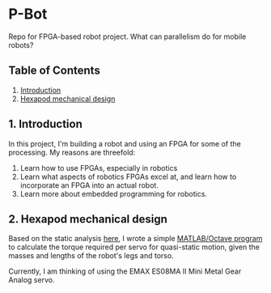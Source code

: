 # P-Bot
Repo for FPGA-based robot project. What can parallelism do for mobile robots?

## Table of Contents
1. [Introduction](#introduction)
2. [Hexapod mechanical design](#hexapod-(mechanical)-design)

## 1. Introduction

In this project, I'm building a robot and using an FPGA for some of the processing. My reasons are threefold:
1. Learn how to use FPGAs, especially in robotics
2. Learn what aspects of robotics FPGAs excel at, and learn how to incorporate an FPGA into an actual robot.
3. Learn more about embedded programming for robotics.

## 2. Hexapod mechanical design
Based on the static analysis [here](http://www.robotshop.com/blog/en/robot-leg-torque-tutorial-3587), I wrote a simple [MATLAB/Octave program](/Hardware/torque_calc.m) to calculate the torque required per servo for quasi-static motion, given the masses and lengths of the robot's legs and torso.

Currently, I am thinking of using the EMAX ES08MA II Mini Metal Gear Analog servo.
